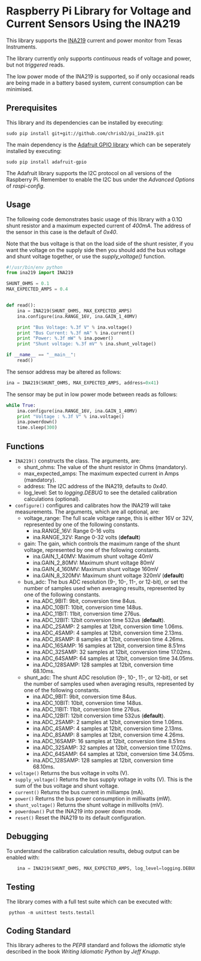# Raspberry Pi Library for Voltage and Current Sensors Using the INA219

This library supports the [INA219](http://www.ti.com/lit/ds/symlink/ina219.pdf) 
current and power monitor from Texas Instruments.

The library currently only supports _continuous_ reads of voltage and 
power, but not _triggered_ reads.

The low power mode of the INA219 is supported, so if only occasional 
reads are being made in a battery based system, current consumption can 
be minimised.

## Prerequisites

This library and its dependencies can be installed by executing:

```shell
sudo pip install git+git://github.com/chrisb2/pi_ina219.git
```

The main dependency is the [Adafruit GPIO library](https://github.com/adafruit/Adafruit_Python_GPIO) 
which can be seperately installed by executing:

```shell
sudo pip install adafruit-gpio
```

The Adafruit library supports the I2C protocol on all versions of the 
Raspberry Pi. Remember to enable the I2C bus under the *Advanced Options* 
of *raspi-config*.

## Usage

The following code demonstrates basic usage of this library with a 
0.1&Omega; shunt resistor and a maximum expected current of _400mA_. 
The address of the sensor in this case is the default of _0x40_.

Note that the bus voltage is that on the load side of the shunt resister, 
if you want the voltage on the supply side then you should add the bus
voltage and shunt voltage together, or use the *supply_voltage()* 
function.

```python
#!/usr/bin/env python
from ina219 import INA219

SHUNT_OHMS = 0.1
MAX_EXPECTED_AMPS = 0.4


def read():
    ina = INA219(SHUNT_OHMS, MAX_EXPECTED_AMPS)
    ina.configure(ina.RANGE_16V, ina.GAIN_1_40MV)

    print "Bus Voltage: %.3f V" % ina.voltage()
    print "Bus Current: %.3f mA" % ina.current()
    print "Power: %.3f mW" % ina.power()
    print "Shunt voltage: %.3f mV" % ina.shunt_voltage()

if __name__ == "__main__":
    read()
```

The sensor address may be altered as follows:

```python
ina = INA219(SHUNT_OHMS, MAX_EXPECTED_AMPS, address=0x41)
```

The sensor may be put in low power mode between reads as follows:

```python
while True:
    ina.configure(ina.RANGE_16V, ina.GAIN_1_40MV)
    print "Voltage : %.3f V" % ina.voltage()
    ina.powerdown()
    time.sleep(300)
```

## Functions

* `INA219()` constructs the class.
The arguments, are:
    * shunt_ohms: The value of the shunt resistor in Ohms (mandatory).
    * max_expected_amps: The maximum expected current in Amps (mandatory).
    * address: The I2C address of the INA219, defaults to *0x40*.
    * log_level: Set to _logging.DEBUG_ to see the detailed calibration calculations (optional).
* `configure()` configures and calibrates how the INA219 will take measurements.
The arguments, which are all optional, are:
    * voltage_range: The full scale voltage range, this is either 16V or 32V, 
    represented by one of the following constants.
        * ina.RANGE_16V: Range 0-16 volts
        * ina.RANGE_32V: Range 0-32 volts (**default**)
    * gain: The gain, which controls the maximum range of the shunt voltage, represented by one of the following constants. 
        * ina.GAIN_1_40MV: Maximum shunt voltage 40mV
        * ina.GAIN_2_80MV: Maximum shunt voltage 80mV
        * ina.GAIN_4_160MV: Maximum shunt voltage 160mV
        * ina.GAIN_8_320MV: Maximum shunt voltage 320mV (**default**)
    * bus_adc: The bus ADC resolution (9-, 10-, 11-, or 12-bit), or
        set the number of samples used when averaging results, represented by
        one of the following constants.
        * ina.ADC_9BIT: 9bit, conversion time 84us.
        * ina.ADC_10BIT: 10bit, conversion time 148us.
        * ina.ADC_11BIT: 11bit, conversion time 276us.
        * ina.ADC_12BIT: 12bit conversion time 532us (**default**).
        * ina.ADC_2SAMP: 2 samples at 12bit, conversion time 1.06ms.
        * ina.ADC_4SAMP: 4 samples at 12bit, conversion time 2.13ms.
        * ina.ADC_8SAMP: 8 samples at 12bit, conversion time 4.26ms.
        * ina.ADC_16SAMP: 16 samples at 12bit, conversion time 8.51ms
        * ina.ADC_32SAMP: 32 samples at 12bit, conversion time 17.02ms.
        * ina.ADC_64SAMP: 64 samples at 12bit, conversion time 34.05ms.
        * ina.ADC_128SAMP: 128 samples at 12bit, conversion time 68.10ms.
    * shunt_adc: The shunt ADC resolution (9-, 10-, 11-, or 12-bit), or
        set the number of samples used when averaging results, represented by
        one of the following constants.
        * ina.ADC_9BIT: 9bit, conversion time 84us.
        * ina.ADC_10BIT: 10bit, conversion time 148us.
        * ina.ADC_11BIT: 11bit, conversion time 276us.
        * ina.ADC_12BIT: 12bit conversion time 532us (**default**).
        * ina.ADC_2SAMP: 2 samples at 12bit, conversion time 1.06ms.
        * ina.ADC_4SAMP: 4 samples at 12bit, conversion time 2.13ms.
        * ina.ADC_8SAMP: 8 samples at 12bit, conversion time 4.26ms.
        * ina.ADC_16SAMP: 16 samples at 12bit, conversion time 8.51ms
        * ina.ADC_32SAMP: 32 samples at 12bit, conversion time 17.02ms.
        * ina.ADC_64SAMP: 64 samples at 12bit, conversion time 34.05ms.
        * ina.ADC_128SAMP: 128 samples at 12bit, conversion time 68.10ms.
* `voltage()` Returns the bus voltage in volts (V).
* `supply_voltage()` Returns the bus supply voltage in volts (V). This 
    is the sum of the bus voltage and shunt voltage.
* `current()` Returns the bus current in milliamps (mA).
* `power()` Returns the bus power consumption in milliwatts (mW).
* `shunt_voltage()` Returns the shunt voltage in millivolts (mV).
* `powerdown()` Put the INA219 into power down mode.
* `reset()` Reset the INA219 to its default configuration.

## Debugging

To understand the calibration calculation results, debug output can be 
enabled with:

```python
    ina = INA219(SHUNT_OHMS, MAX_EXPECTED_AMPS, log_level=logging.DEBUG)
```

## Testing

The library comes with a full test suite which can be executed with:

```shell
 python -m unittest tests.testall
```

## Coding Standard

This library adheres to the *PEP8* standard and follows the *idiomatic* 
style described in the book *Writing Idiomatic Python* by *Jeff Knupp*.
